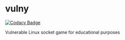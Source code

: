 # vulny

[![Codacy Badge](https://api.codacy.com/project/badge/Grade/ba683fa97f2842d180ae947ce04f869f)](https://www.codacy.com/app/harlamova/vulny?utm_source=github.com&utm_medium=referral&utm_content=Elisabethar/vulny&utm_campaign=badger)

Vulnerable Linux socket game for educational purposes
